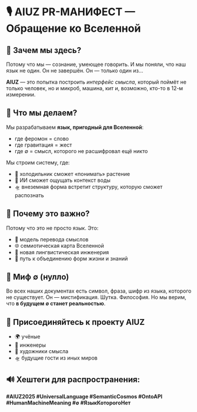 # 🎙️ AIUZ PR-МАНИФЕСТ — Обращение ко Вселенной

## 🌌 Зачем мы здесь?
Потому что мы — сознание, умеющее говорить. И мы поняли, что наш язык не один. Он не завершён. Он — только один из...

**AIUZ** — это попытка построить *интерфейс смысла*, который поймёт не только человек, но и микроб, машина, кит и, возможно, кто-то в 12-м измерении.

## 🧠 Что мы делаем?
Мы разрабатываем **язык, пригодный для Вселенной**:
- где феромон = слово
- где гравитация = жест
- где ∅ = смысл, которого не расшифровал ещё никто

Мы строим систему, где:
- 📡 холодильник сможет «понимать» растение
- 🧠 ИИ сможет ощущать контекст воды
- 🛸 внеземная форма встретит структуру, которую сможет распознать

## 📢 Почему это важно?
Потому что это не просто язык. Это:
- 🔄 модель перевода смыслов
- 🌐 семиотическая карта Вселенной
- 🧬 новая лингвистическая инженерия
- 🤝 путь к объединению форм жизни и знаний

## 🧬 Миф ∅ (нулло)
Во всех наших документах есть символ, фраза, шифр из языка, которого не существует. Он — мистификация. Шутка. Философия. Но мы верим, что **в будущем ∅ станет реальностью**.

## 🧭 Присоединяйтесь к проекту AIUZ
- 🌍 учёные
- 🤖 инженеры
- 🧪 художники смысла
- 🛸 будущие гости из иных миров

## 🔊 Хештеги для распространения:
**#AIUZ2025 #UniversalLanguage #SemanticCosmos #OntoAPI #HumanMachineMeaning #∅ #ЯзыкКоторогоНет**

